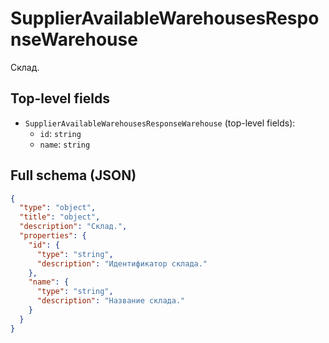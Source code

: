 # SupplierAvailableWarehousesResponseWarehouse

Склад.

## Top-level fields
- `SupplierAvailableWarehousesResponseWarehouse` (top-level fields):
  - `id`: `string`
  - `name`: `string`

## Full schema (JSON)
```json
{
  "type": "object",
  "title": "object",
  "description": "Склад.",
  "properties": {
    "id": {
      "type": "string",
      "description": "Идентификатор склада."
    },
    "name": {
      "type": "string",
      "description": "Название склада."
    }
  }
}
```

